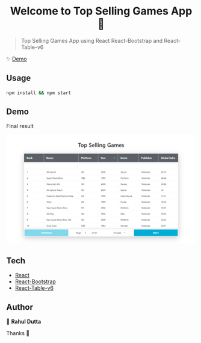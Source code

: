 <h1 align="center">Welcome to Top Selling Games App 👋</h1>

> Top Selling Games App using React React-Bootstrap and React-Table-v6

✨ [Demo](https://top-selling-games-app.netlify.app/)


## Usage

```sh
npm install && npm start
```

## Demo

Final result

<img alt="Version" src="./src/snapshots/image1.png" />

## Tech

- [React](https://create-react-app.dev/)
- [React-Bootstrap](https://react-bootstrap.github.io/)
- [React-Table-v6](https://www.npmjs.com/package/react-table-v6)

## Author

👤 **Rahul Dutta**


Thanks 🙏
